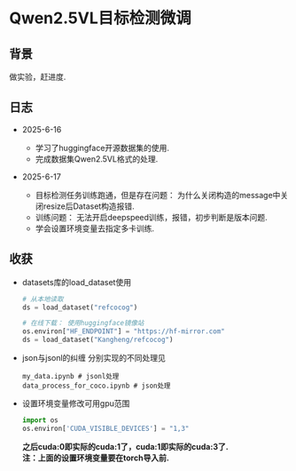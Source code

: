 # Qwen2.5VL目标检测微调

## 背景

做实验，赶进度.

## 日志

- 2025-6-16
  - 学习了huggingface开源数据集的使用.
  - 完成数据集Qwen2.5VL格式的处理.

- 2025-6-17
  - 目标检测任务训练跑通，但是存在问题： 为什么关闭构造的message中关闭resize后Dataset构造报错.
  - 训练问题： 无法开启deepspeed训练，报错，初步判断是版本问题.
  - 学会设置环境变量去指定多卡训练.

## 收获

- datasets库的load_dataset使用
  ```py
  # 从本地读取
  ds = load_dataset("refcocog")
  
  # 在线下载： 使用huggingface镜像站
  os.environ["HF_ENDPOINT"] = "https://hf-mirror.com"
  ds = load_dataset("Kangheng/refcocog")
  ```

- json与jsonl的纠缠
  分别实现的不同处理见
  ```shell
  my_data.ipynb # jsonl处理
  data_process_for_coco.ipynb # json处理
  ```

- 设置环境变量修改可用gpu范围
  ```py
  import os
  os.environ['CUDA_VISIBLE_DEVICES'] = "1,3"
  ```
  **之后cuda:0即实际的cuda:1了，cuda:1即实际的cuda:3了.**   
  **注：上面的设置环境变量要在torch导入前.**